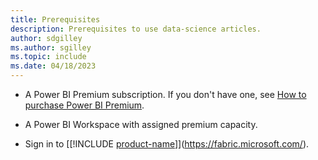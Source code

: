 ```yaml
---
title: Prerequisites
description: Prerequisites to use data-science articles.
author: sdgilley
ms.author: sgilley
ms.topic: include
ms.date: 04/18/2023
---
```


* A Power BI Premium subscription. If you don't have one, see [How to purchase Power BI Premium](/power-bi/enterprise/service-admin-premium-purchase).

* A Power BI Workspace with assigned premium capacity.

* Sign in to [[!INCLUDE [product-name](../includes/product-name.md)]](https://fabric.microsoft.com/).

